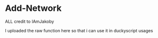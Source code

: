 # Add-Network
ALL credit to IAmJakoby

I uploaded the raw function here so that i can use it in duckyscript usages 
